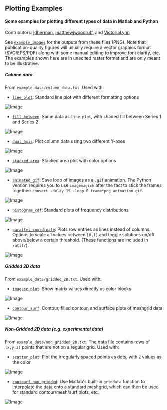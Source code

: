 ## Plotting Examples
#### Some examples for plotting different types of data in Matlab and Python
Contributors: [jdherman](https://github.com/jdherman), [matthewjwoodruff](https://github.com/matthewjwoodruff), and [VictoriaLynn ](https://github.com/VictoriaLynn)

See [`example_images`](https://github.com/jdherman/plotting-examples/tree/master/line_plot) for the outputs from these files (PNG). Note that publication-quality figures will usually require a vector graphics format (SVG/EPS/PDF) along with some manual editing to improve font clarity, etc. The examples shown here are in unedited raster format and are only meant to be illustrative.

##### Column data

From `example_data/column_data.txt`. Used with:

* [`line_plot`](https://github.com/jdherman/plotting-examples/tree/master/line_plot): Standard line plot with different formatting options

![Image](https://raw.github.com/jdherman/plotting-examples/master/example_images/line_plot.png)

* [`fill_between`](https://github.com/jdherman/plotting-examples/tree/master/fill_between): Same data as `line_plot`, with shaded fill between Series 1 and Series 2

![Image](https://raw.github.com/jdherman/plotting-examples/master/example_images/fill_between.png)

* [`dual_axis`](https://github.com/jdherman/plotting-examples/tree/master/dual_axis): Plot column data using two different Y-axes

![Image](https://raw.github.com/jdherman/plotting-examples/master/example_images/dual_axis.png)

* [`stacked_area`](https://github.com/jdherman/plotting-examples/tree/master/stacked_area): Stacked area plot with color options

![Image](https://raw.github.com/jdherman/plotting-examples/master/example_images/stacked_area.png)

* [`animated_gif`](https://github.com/jdherman/plotting-examples/tree/master/animated_gif): Save loop of images as a `.gif` animation.  The Python version requires you to use `imagemagick` after the fact to stick the frames together: `convert -delay 15 -loop 0 frame*png animation.gif`.

![Image](https://raw.github.com/jdherman/plotting-examples/master/example_images/animated_sinewave.gif)

* [`histogram_cdf`](https://github.com/jdherman/plotting-examples/tree/master/histogram_cdf): Standard plots of frequency distributions

![Image](https://raw.github.com/jdherman/plotting-examples/master/example_images/histogram_and_cdf.png)

* [`parallel_coordinate`](https://github.com/jdherman/plotting-examples/tree/master/parallel_coordinate): Plots row entries as lines instead of columns. Options to scale all values between `[0,1]` and toggle solutions on/off above/below a certain threshold. (These functions are included in `/util/`).

![Image](https://raw.github.com/jdherman/plotting-examples/master/example_images/parallel_coordinate.png)

##### Gridded 2D data

From `example_data/gridded_2D.txt`. Used with:

* [`imagesc_plot`](https://github.com/jdherman/plotting-examples/tree/master/imagesc_plot): Show matrix values directly as color blocks

![Image](https://raw.github.com/jdherman/plotting-examples/master/example_images/imagesc_plot.png)

* [`contour_surf`](https://github.com/jdherman/plotting-examples/tree/master/contour_surf): Contour, filled contour, and surface plots of meshgrid data

![Image](https://raw.github.com/jdherman/plotting-examples/master/example_images/contour_surf.png)

##### Non-Gridded 2D data (e.g. experimental data)

From `example_data/non_gridded_2D.txt`. The data file contains rows of `(x,y,z)` points that are not on a regular grid. Used with:

* [`scatter_plot`](https://github.com/jdherman/plotting-examples/tree/master/scatter_plot): Plot the irregularly spaced points as dots, with `Z` values as the color

![Image](https://raw.github.com/jdherman/plotting-examples/master/example_images/scatter_plot.png)

* [`contourf_non_gridded`](https://github.com/jdherman/plotting-examples/tree/master/contourf_non_gridded): Use Matlab's built-in `griddata` function to interpolate the data onto a standard meshgrid, which can then be used for standard contour/mesh/surf plots, etc.

![Image](https://raw.github.com/jdherman/plotting-examples/master/example_images/contourf_non_gridded.png)


